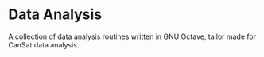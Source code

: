 # Data Analysis
A collection of data analysis routines written in GNU Octave, tailor made for CanSat data analysis.